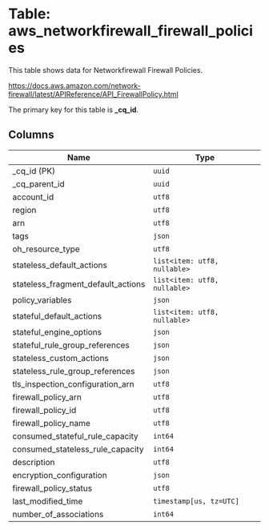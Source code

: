 # Table: aws_networkfirewall_firewall_policies

This table shows data for Networkfirewall Firewall Policies.

https://docs.aws.amazon.com/network-firewall/latest/APIReference/API_FirewallPolicy.html

The primary key for this table is **_cq_id**.

## Columns

| Name          | Type          |
| ------------- | ------------- |
|_cq_id (PK)|`uuid`|
|_cq_parent_id|`uuid`|
|account_id|`utf8`|
|region|`utf8`|
|arn|`utf8`|
|tags|`json`|
|oh_resource_type|`utf8`|
|stateless_default_actions|`list<item: utf8, nullable>`|
|stateless_fragment_default_actions|`list<item: utf8, nullable>`|
|policy_variables|`json`|
|stateful_default_actions|`list<item: utf8, nullable>`|
|stateful_engine_options|`json`|
|stateful_rule_group_references|`json`|
|stateless_custom_actions|`json`|
|stateless_rule_group_references|`json`|
|tls_inspection_configuration_arn|`utf8`|
|firewall_policy_arn|`utf8`|
|firewall_policy_id|`utf8`|
|firewall_policy_name|`utf8`|
|consumed_stateful_rule_capacity|`int64`|
|consumed_stateless_rule_capacity|`int64`|
|description|`utf8`|
|encryption_configuration|`json`|
|firewall_policy_status|`utf8`|
|last_modified_time|`timestamp[us, tz=UTC]`|
|number_of_associations|`int64`|
